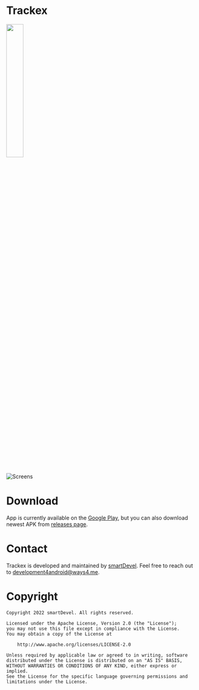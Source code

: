 # Trackex

<a href="https://play.google.com/store/apps/details?id=eu.ways4.trackex">
<img src="https://cdn.jsdelivr.net/gh/steverichey/google-play-badge-svg/img/en_get.svg" width="30%">
</a>

![Screens](resources/screens.png)

# Download

App is currently available on the [Google Play](https://play.google.com/store/apps/details?id=eu.ways4.trackex), but you can also download newest APK from [releases page](https://github.com/smartDevel/trackex/releases).

# Contact

Trackex is developed and maintained by [smartDevel](https://github.com/smartDevel). Feel free to reach out to [development4android@ways4.me](mailto://development4android@ways4.me).

# Copyright

    Copyright 2022 smartDevel. All rights reserved.

    Licensed under the Apache License, Version 2.0 (the "License");
    you may not use this file except in compliance with the License.
    You may obtain a copy of the License at

        http://www.apache.org/licenses/LICENSE-2.0

    Unless required by applicable law or agreed to in writing, software
    distributed under the License is distributed on an "AS IS" BASIS,
    WITHOUT WARRANTIES OR CONDITIONS OF ANY KIND, either express or implied.
    See the License for the specific language governing permissions and
    limitations under the License.
